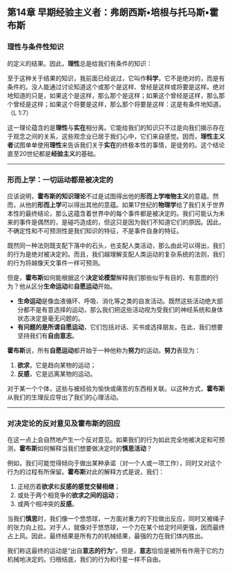 ## 第14章 早期经验主义者：弗朗西斯•培根与托马斯•霍布斯

### 理性与条件性知识

的定义的结果。因此，**理性**总是给我们有条件的知识：

至于这种关于结果的知识，我前面已经说过，它叫作**科学**，它不是绝对的，而是有条件的。没人能通过讨论知道这个或那个是这样、曾经是这样或将要是这样。绝对地知道的只是，如果这个是这样，那么那个是这样；如果这个曾经是这样，那么那个曾经是这样；如果这个将要是这样，那么那个将要是这样：这是有条件地知道。（L 1:7）

这一理论蕴含的是**理性**与**实在**相分离。它能给我们的知识只不过是向我们揭示存在于观念之间的关系，这些观念业已居于我们心中，它们来自感觉。因而，**理性主义者**试图单单使用**理性**来告诉我们关于**实在**的终极本性的事情，是徒劳的。这个结论直至20世纪都是**经验主义**的基础。

---

### 形而上学：一切运动都是被决定的

应该说明，**霍布斯的知识理论**不过是试图得出他的**形而上学唯物主义**的意蕴。然而，从他的**形而上学**可以得出其他的意蕴。如果17世纪的**物理学**给了我们关于世界本性的最终结论，那么这蕴含着世界中的每个事件都是被决定的。我们可能认为未来的事件是偶然的，是碰巧造成的，但这只是因为我们不知道它们的原因。因此，不确定性和不可预测性是我们知识的特征，不是事件自身的特征。

既然同一种法则既支配下落中的石头，也支配人类活动，那么由此可以得出，我们的行为是绝对被决定的。而且，我们越理解支配人类运动的复杂系统的法则，我们的行为将越像天文事件一样可预测。

但是，**霍布斯**如何能根据这个**决定论模型**解释我们那些似乎有目的、有意图的行为？他从区分**生命运动**和**自愿运动**开始。

- **生命运动**是像血液循环、呼吸、消化等之类的自发活动。既然这些活动绝大部分都不是有意选择的运动，那么我们把这些活动视为受我们的神经系统和身体状态决定是毫无问题的。
- **有问题的是所谓自愿运动**，它们包括对话、买书或选择朋友。在此，我们想要坚持我们有**自由意志**。

**霍布斯**说，所有**自愿运动**都开始于一种他称为**努力**的运动。**努力**表现为：
1. **欲求**，它是趋向某物的运动；
2. **反感**，它是远离某物的运动。

对于某一个个体，这些与被经验为愉快或痛苦的东西相关联。以这种方式，**霍布斯**从我们的生理反应导出了我们的心理活动。

---

### 对决定论的反对意见及霍布斯的回应

在这一点上会自然地产生一个反对意见。如果我们的行为如此完全地被决定和可预测，**霍布斯**如何解释当我们想要做决定时的**慎思活动**？

例如，我们可能觉得倾向于做出某种承诺（对一个人或一项工作），同时又对这个行为的过程有所保留。**霍布斯**对此的解释方式是说，我们：
1. 正经历着**欲求**和**反感的感觉交替相继**；
2. 或处于两个相竞争的**欲求之间的运动**；
3. 或两个相冲突的**反感**。

当我们**慎思**时，我们像一个悠悠球，一方面对重力的下拉做出反应，同时又被绳子的张力向上拉。对于人，就像对于悠悠球，一个力在某个给定时间更强，因而最终占上风。因此，最终结果是所有力的机械结果，最强的力在我们体内胜出。

我们称这最终的运动是“出自**意志的行为**”。但是，**意志**恰恰是被所有作用于它的力机械地决定的。归根结底，我们的行为和行星一样不自由。